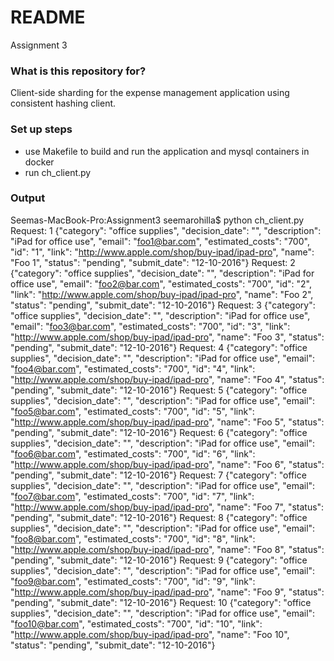 # README #
Assignment 3


### What is this repository for? ###
Client-side sharding for the expense management application using consistent hashing client.

### Set up steps ###

* use Makefile to build and run the application and mysql containers in docker
* run ch_client.py

### Output ###

Seemas-MacBook-Pro:Assignment3 seemarohilla$ python ch_client.py
Request: 1
{"category": "office supplies", "decision_date": "", "description": "iPad for office use", "email": "foo1@bar.com", "estimated_costs": "700", "id": "1", "link": "http://www.apple.com/shop/buy-ipad/ipad-pro", "name": "Foo 1", "status": "pending", "submit_date": "12-10-2016"}
Request: 2
{"category": "office supplies", "decision_date": "", "description": "iPad for office use", "email": "foo2@bar.com", "estimated_costs": "700", "id": "2", "link": "http://www.apple.com/shop/buy-ipad/ipad-pro", "name": "Foo 2", "status": "pending", "submit_date": "12-10-2016"}
Request: 3
{"category": "office supplies", "decision_date": "", "description": "iPad for office use", "email": "foo3@bar.com", "estimated_costs": "700", "id": "3", "link": "http://www.apple.com/shop/buy-ipad/ipad-pro", "name": "Foo 3", "status": "pending", "submit_date": "12-10-2016"}
Request: 4
{"category": "office supplies", "decision_date": "", "description": "iPad for office use", "email": "foo4@bar.com", "estimated_costs": "700", "id": "4", "link": "http://www.apple.com/shop/buy-ipad/ipad-pro", "name": "Foo 4", "status": "pending", "submit_date": "12-10-2016"}
Request: 5
{"category": "office supplies", "decision_date": "", "description": "iPad for office use", "email": "foo5@bar.com", "estimated_costs": "700", "id": "5", "link": "http://www.apple.com/shop/buy-ipad/ipad-pro", "name": "Foo 5", "status": "pending", "submit_date": "12-10-2016"}
Request: 6
{"category": "office supplies", "decision_date": "", "description": "iPad for office use", "email": "foo6@bar.com", "estimated_costs": "700", "id": "6", "link": "http://www.apple.com/shop/buy-ipad/ipad-pro", "name": "Foo 6", "status": "pending", "submit_date": "12-10-2016"}
Request: 7
{"category": "office supplies", "decision_date": "", "description": "iPad for office use", "email": "foo7@bar.com", "estimated_costs": "700", "id": "7", "link": "http://www.apple.com/shop/buy-ipad/ipad-pro", "name": "Foo 7", "status": "pending", "submit_date": "12-10-2016"}
Request: 8
{"category": "office supplies", "decision_date": "", "description": "iPad for office use", "email": "foo8@bar.com", "estimated_costs": "700", "id": "8", "link": "http://www.apple.com/shop/buy-ipad/ipad-pro", "name": "Foo 8", "status": "pending", "submit_date": "12-10-2016"}
Request: 9
{"category": "office supplies", "decision_date": "", "description": "iPad for office use", "email": "foo9@bar.com", "estimated_costs": "700", "id": "9", "link": "http://www.apple.com/shop/buy-ipad/ipad-pro", "name": "Foo 9", "status": "pending", "submit_date": "12-10-2016"}
Request: 10
{"category": "office supplies", "decision_date": "", "description": "iPad for office use", "email": "foo10@bar.com", "estimated_costs": "700", "id": "10", "link": "http://www.apple.com/shop/buy-ipad/ipad-pro", "name": "Foo 10", "status": "pending", "submit_date": "12-10-2016"}